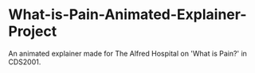 # What-is-Pain-Animated-Explainer-Project
An animated explainer made for The Alfred Hospital on 'What is Pain?' in CDS2001.
